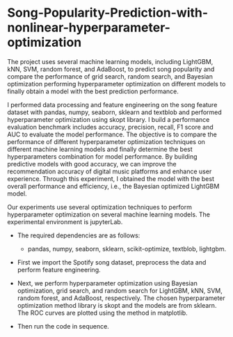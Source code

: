 # Song-Popularity-Prediction-with-nonlinear-hyperparameter-optimization
The project uses several machine learning models, including LightGBM, kNN, SVM, random forest, and AdaBoost, to predict song popularity and compare the performance of grid search, random search, and Bayesian optimization performing hyperparameter optimization on different models to finally obtain a model with the best prediction performance.

I performed data processing and feature engineering on the song feature dataset with pandas, numpy, seaborn, sklearn and textblob and performed hyperparameter optimization using skopt library. I build a performance evaluation benchmark includes accuracy, precision, recall, F1 score and AUC to evaluate the model performance. The objective is to compare the performance of different hyperparameter optimization techniques on different machine learning models and finally determine the best hyperparameters combination for model performance. By building predictive models with good accuracy, we can improve the recommendation accuracy of digital music platforms and enhance user experience. Through this experiment, I obtained the model with the best overall performance and efficiency, i.e., the Bayesian optimized LightGBM model.

Our experiments use several optimization techniques to perform hyperparameter optimization on several machine learning models. The experimental environment is jupyterLab.

- The required dependencies are as follows:
  - pandas, numpy, seaborn, sklearn, scikit-optimize, textblob, lightgbm.

- First we import the Spotify song dataset, preprocess the data and perform feature engineering.
- Next, we perform hyperparameter optimization using Bayesian optimization, grid search, and random search for LightGBM, kNN, SVM, random forest, and AdaBoost, respectively. The chosen hyperparameter optimization method library is skopt and the models are from sklearn. The ROC curves are plotted using the method in matplotlib.
- Then run the code in sequence.
